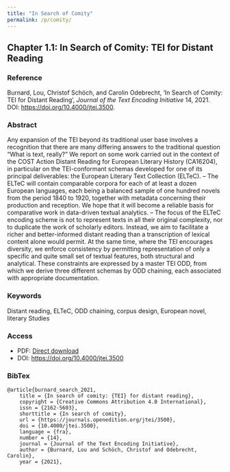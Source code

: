 ```yaml
---
title: "In Search of Comity"
permalink: /p/comity/
---
```


## Chapter 1.1: In Search of Comity: TEI for Distant Reading

### Reference

Burnard, Lou, Christof Schöch, and Carolin Odebrecht, ‘In Search of Comity: TEI for Distant Reading’, _Journal of the Text Encoding Initiative_ 14, 2021. DOI: https://doi.org/10.4000/jtei.3500.

### Abstract

Any expansion of the TEI beyond its traditional user base involves a recognition that there are many differing answers to the traditional question “What is text, really?” We report on some work carried out in the context of the COST Action Distant Reading for European Literary History (CA16204), in particular on the TEI-conformant schemas developed for one of its principal deliverables: the European Literary Text Collection (ELTeC). – The ELTeC will contain comparable corpora for each of at least a dozen European languages, each being a balanced sample of one hundred novels from the period 1840 to 1920, together with metadata concerning their production and reception. We hope that it will become a reliable basis for comparative work in data-driven textual analytics. – The focus of the ELTeC encoding scheme is not to represent texts in all their original complexity, nor to duplicate the work of scholarly editors. Instead, we aim to facilitate a richer and better-informed distant reading than a transcription of lexical content alone would permit. At the same time, where the TEI encourages diversity, we enforce consistency by permitting representation of only a specific and quite small set of textual features, both structural and analytical. These constraints are expressed by a master TEI ODD, from which we derive three different schemas by ODD chaining, each associated with appropriate documentation.

### Keywords

Distant reading, ELTeC, ODD chaining, corpus design, European novel, literary Studies

### Access

* PDF: [Direct download](/f/comity.pdf)
* DOI: https://doi.org/10.4000/jtei.3500


### BibTex

```
@article{burnard_search_2021,
	title = {In search of comity: {TEI} for distant reading},
	copyright = {Creative Commons Attribution 4.0 International},
	issn = {2162-5603},
	shorttitle = {In search of comity},
	url = {https://journals.openedition.org/jtei/3500},
	doi = {10.4000/jtei.3500},
	language = {fra},
	number = {14},
	journal = {Journal of the Text Encoding Initiative},
	author = {Burnard, Lou and Schöch, Christof and Odebrecht, Carolin},
	year = {2021},
```
